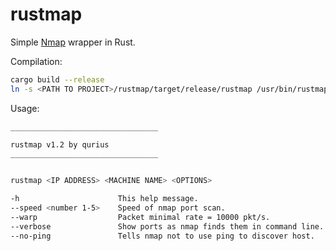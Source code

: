 # rustmap
Simple [Nmap](https://nmap.org/) wrapper in Rust.

Compilation:

```bash
cargo build --release
ln -s <PATH TO PROJECT>/rustmap/target/release/rustmap /usr/bin/rustmap
```

Usage:

```bash
_________________________________

rustmap v1.2 by qurius
_________________________________


rustmap <IP ADDRESS> <MACHINE NAME> <OPTIONS>

-h                      This help message.
--speed <number 1-5>    Speed of nmap port scan.
--warp                  Packet minimal rate = 10000 pkt/s.
--verbose               Show ports as nmap finds them in command line.
--no-ping               Tells nmap not to use ping to discover host.
```

